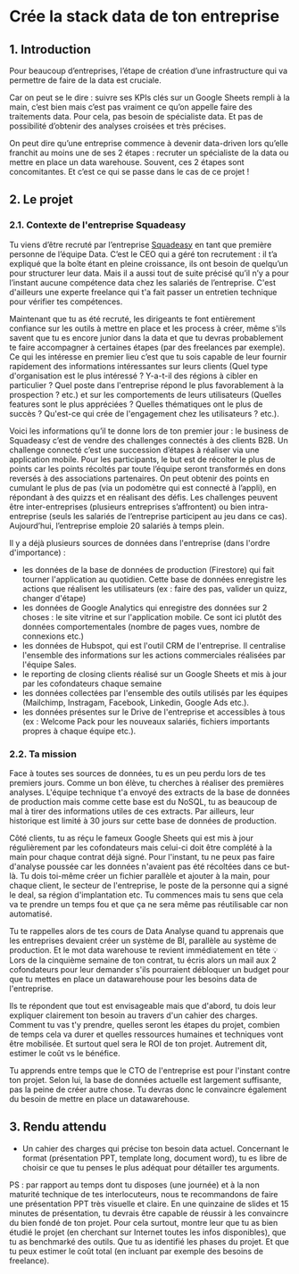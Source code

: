 # Crée la stack data de ton entreprise 

## 1. Introduction
Pour beaucoup d’entreprises, l’étape de création d’une infrastructure qui va permettre de faire de la data est cruciale.

Car on peut se le dire : suivre ses KPIs clés sur un Google Sheets rempli à la main, c’est bien mais c’est pas vraiment ce qu’on appelle faire des traitements data. Pour cela, pas besoin de spécialiste data. Et  pas de possibilité d’obtenir des analyses croisées et très précises. 

On peut dire qu’une entreprise commence à devenir data-driven lors qu’elle franchit au moins une de ses 2 étapes : recruter un spécialiste de la data ou mettre en place un data warehouse.
Souvent, ces 2 étapes sont concomitantes. Et c’est ce qui se passe dans le cas de ce projet !

## 2. Le projet

### 2.1. Contexte de l'entreprise Squadeasy

Tu viens d’être recruté par l’entreprise [Squadeasy](https://www.squadeasy.com/) en tant que première personne de l’équipe Data. C’est le CEO qui a géré ton recrutement : il t’a expliqué que la boîte étant en pleine croissance, ils ont besoin de quelqu’un pour structurer leur data. Mais il a aussi tout de suite précisé qu’il n’y a pour l’instant aucune compétence data chez les salariés de l’entreprise. C'est d'ailleurs une experte freelance qui t'a fait passer un entretien technique pour vérifier tes compétences.

Maintenant que tu as été recruté, les dirigeants te font entièrement confiance sur les outils à mettre en place et les process à créer, même s'ils savent que tu es encore junior dans la data et que tu devras probablement te faire accompagner à certaines étapes (par des freelances par exemple). Ce qui les intéresse en premier lieu c’est que tu sois capable de leur fournir rapidement des informations intéressantes sur leurs clients (Quel type d'organisation est le plus intéressé ? Y-a-t-il des régions à cibler en particulier ? Quel poste dans l'entreprise répond le plus favorablement à la prospection ? etc.) et sur les comportements de leurs utilisateurs (Quelles features sont le plus appréciées ? Quelles thématiques ont le plus de succès ? Qu'est-ce qui crée de l'engagement chez les utilisateurs ? etc.). 

Voici les informations qu’il te donne lors de ton premier jour : le business de Squadeasy c’est de vendre des challenges connectés à des clients B2B. Un challenge connecté c’est une succession d’étapes à réaliser via une application mobile. Pour les participants, le but est de récolter le plus de points car les points récoltés par toute l’équipe seront transformés en dons reversés à des associations partenaires. On peut obtenir des points en cumulant le plus de pas (via un podomètre qui est connecté à l’appli), en répondant à des quizzs et en réalisant des défis. 
Les challenges peuvent être inter-entreprises (plusieurs entreprises s’affrontent) ou bien intra-entreprise (seuls les salariés de l’entreprise participent au jeu dans ce cas).
Aujourd’hui, l’entreprise emploie 20 salariés à temps plein.

Il y a déjà plusieurs sources de données dans l'entreprise (dans l'ordre d'importance) : 
- les données de la base de données de production (Firestore) qui fait tourner l'application au quotidien. Cette base de données enregistre les actions que réalisent les utilisateurs (ex : faire des pas, valider un quizz, changer d'étape)
- les données de Google Analytics qui enregistre des données sur 2 choses : le site vitrine et sur l'application mobile. Ce sont ici plutôt des données comportementales (nombre de pages vues, nombre de connexions etc.)
- les données de Hubspot, qui est l'outil CRM de l'entreprise. Il centralise l'ensemble des informations sur les actions commerciales réalisées par l'équipe Sales.
- le reporting de closing clients réalisé sur un Google Sheets et mis à jour par les cofondateurs chaque semaine
- les données collectées par l'ensemble des outils utilisés par les équipes (Mailchimp, Instragam, Facebook, Linkedin, Google Ads etc.).
- les données présentes sur le Drive de l'entreprise et accessibles à tous (ex : Welcome Pack pour les nouveaux salariés, fichiers importants propres à chaque équipe etc.).

### 2.2. Ta mission

Face à toutes ses sources de données, tu es un peu perdu lors de tes premiers jours. Comme un bon élève, tu cherches à réaliser des premières analyses. L'équipe technique t'a envoyé des extracts de la base de données de production mais comme cette base est du NoSQL, tu as beaucoup de mal à tirer des informations utiles de ces extracts. Par ailleurs, leur historique est limité à 30 jours sur cette base de données de production. 

Côté clients, tu as réçu le fameux Google Sheets qui est mis à jour régulièrement par les cofondateurs mais celui-ci doit être complété à la main pour chaque contrat déjà signé. Pour l'instant, tu ne peux pas faire d'analyse poussée car les données n'avaient pas été récoltées dans ce but-là. Tu dois toi-même créer un fichier parallèle et ajouter à la main, pour chaque client, le secteur de l'entreprise, le poste de la personne qui a signé le deal, sa région d'implantation etc. Tu commences mais tu sens que cela va te prendre un temps fou et que ça ne sera même pas réutilisable car non automatisé.

Tu te rappelles alors de tes cours de Data Analyse quand tu apprenais que les entreprises devaient créer un système de BI, parallèle au système de production. Et le mot data warehouse te revient immédiatement en tête 💡 Lors de la cinquième semaine de ton contrat, tu écris alors un mail aux 2 cofondateurs pour leur demander s'ils pourraient débloquer un budget pour que tu mettes en place un datawarehouse pour les besoins data de l'entreprise.

Ils te répondent que tout est envisageable mais que d'abord, tu dois leur expliquer clairement ton besoin au travers d'un cahier des charges. Comment tu vas t'y prendre, quelles seront les étapes du projet, combien de temps cela va durer et quelles ressources humaines et techniques vont être mobilisée. Et surtout quel sera le ROI de ton projet. Autrement dit, estimer le coût vs le bénéfice. 

Tu apprends entre temps que le CTO de l'entreprise est pour l'instant contre ton projet. Selon lui, la base de données actuelle est largement suffisante, pas la peine de créer autre chose. Tu devras donc le convaincre également du besoin de mettre en place un datawarehouse.

## 3. Rendu attendu
- Un cahier des charges qui précise ton besoin data actuel. Concernant le format (présentation PPT, template long, document word), tu es libre de choisir ce que tu penses le plus adéquat pour détailler tes arguments. 

PS : par rapport au temps dont tu disposes (une journée) et à la non maturité technique de tes interlocuteurs, nous te recommandons de faire une présentation PPT très visuelle et claire. En une quinzaine de slides et 15 minutes de présentation, tu devrais être capable de réussir à les convaincre du bien fondé de ton projet. Pour cela surtout, montre leur que tu as bien étudié le projet (en cherchant sur Internet toutes les infos disponibles), que tu as benchmarké des outils. Que tu as identifié les phases du projet. Et que tu peux estimer le coût total (en incluant par exemple des besoins de freelance).
